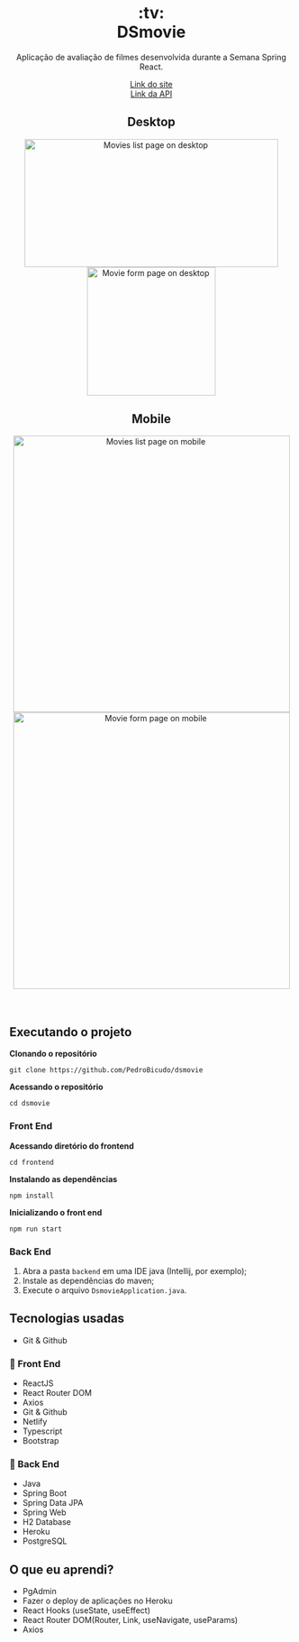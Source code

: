 <h1 align="center">:tv: <br/> DSmovie</h1>
<p align="center">Aplicação de avaliação de filmes desenvolvida durante a Semana Spring React.</p>
<p align="center">
  <a href="https://pedrobicudo-dsmovie.netlify.app/">Link do site</a><br>
  <a href="https://pedrobicudo-dsmovie.herokuapp.com">Link da API</a>
</p>


<div align="center">
  <h2>Desktop</h2>
  <img height="227.46" width="450" src="https://user-images.githubusercontent.com/43938917/150431838-1ee1e676-314c-415c-bedf-b68607800e82.gif" alt="Movies list page on desktop"/>
  <img height="227.46" src="https://user-images.githubusercontent.com/43938917/150432139-ada5ba4f-7219-4b80-9606-20a1016429a0.gif" alt="Movie form page on desktop"/>
</div>

<div align="center">
  <h2>Mobile</h2>
  <img height="491" src="https://user-images.githubusercontent.com/43938917/150432439-f501bd0b-374c-49a9-bfa0-c88d4321cf3d.gif" alt="Movies list page on mobile" />
  <img height="491" src="https://user-images.githubusercontent.com/43938917/150432630-b25e2c49-76ce-435c-84af-596cda0dbb87.gif" alt="Movie form page on mobile" />
</div>
<br><br>

## Executando o projeto
__Clonando o repositório__
```shell
git clone https://github.com/PedroBicudo/dsmovie
```
__Acessando o repositório__
```shell
cd dsmovie
```

### Front End
__Acessando diretório do frontend__
```shell
cd frontend
```
__Instalando as dependências__
```shell
npm install
```
__Inicializando o front end__
```shell
npm run start
```

### Back End
1. Abra a pasta `backend` em uma IDE java (Intellij, por exemplo);
2. Instale as dependências do maven;
3. Execute o arquivo `DsmovieApplication.java`.

## Tecnologias usadas
- Git & Github

### :art: Front End
- ReactJS
- React Router DOM
- Axios
- Git & Github
- Netlify
- Typescript
- Bootstrap

### :wrench: Back End
- Java
- Spring Boot
- Spring Data JPA
- Spring Web
- H2 Database
- Heroku
- PostgreSQL

## O que eu aprendi? 
- PgAdmin
- Fazer o deploy de aplicações no Heroku
- React Hooks (useState, useEffect)
- React Router DOM(Router, Link, useNavigate, useParams)
- Axios
